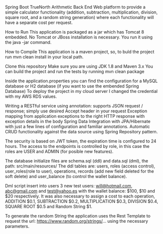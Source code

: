 Spring Boot TrueNorth Arithmetic Back End
Web platform to provide a simple calculator functionality (addition, subtraction, multiplication, division, square root, and a random string generation) 
where each functionality will have a separate cost per request.

How to Run
This application is packaged as a jar which has Tomcat 8 embedded. 
No Tomcat or JBoss installation is necessary. You run it using the java -jar command.

How to Compile
This application is a maven project, so, to buld the project run mvn clean install in your local path.

Clone this repository
Make sure you are using JDK 1.8 and Maven 3.x
You can build the project and run the tests by running mvn clean package

Inside the application.properties you can find the configuration for a MySQL database or H2 database (if you want to use the embended Spring Database)
To deploy the project in my cloud server I changed the credential with my AWS RDS values.

Writing a RESTful service using annotation: supports JSON request / response; simply use desired Accept header in your request
Exception mapping from application exceptions to the right HTTP response with exception details in the body
Spring Data Integration with JPA/Hibernate with just a few lines of configuration and familiar annotations.
Automatic CRUD functionality against the data source using Spring Repository pattern.

The security is based on JWT token, the expiration time is configured to 24 hours. The access to the endpoints is controlled by role, in this case the roles are
USER and ADMIN (for posible new features).

The database initialize files are schema.sql (ddl) and data.sql (dml), the path: src/main/resources/
The ddl tables are: users, roles (access control), user_roles(role to user), operations, records (add new field deleted for the soft delete) 
and user_balance (to control the wallet balance).

Dml script insert into users 3 new test users: will@hotmail.com, abc@gmail.com and test@yahoo.es with the wallet balance: $100, $10 and $20 respectively.
It was also necessary to assign a cost to each operation, ADDITION $0.1, SUBTRACTION $0.2, MULTIPLICATION $0.3, DIVISION $0.4, SQUARE ROOT $0.5 and 
Random String $1.

To generate the random String the application uses the Rest Template to request the url: https://www.random.org/strings/... using the necessary parameters.


